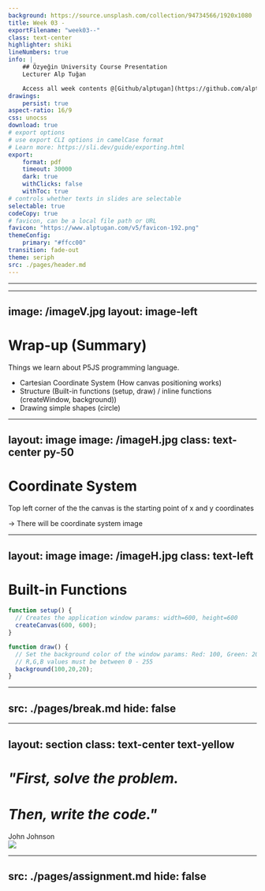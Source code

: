 ```yaml
---
background: https://source.unsplash.com/collection/94734566/1920x1080
title: Week 03 -
exportFilename: "week03--"
class: text-center
highlighter: shiki
lineNumbers: true
info: |
    ## Özyeğin University Course Presentation
    Lecturer Alp Tuğan

    Access all week contents @[Github/alptugan](https://github.com/alptugan/Slidev_Presentations)
drawings:
    persist: true
aspect-ratio: 16/9
css: unocss
download: true
# export options
# use export CLI options in camelCase format
# Learn more: https://sli.dev/guide/exporting.html
export:
    format: pdf
    timeout: 30000
    dark: true
    withClicks: false
    withToc: true
# controls whether texts in slides are selectable
selectable: true
codeCopy: true
# favicon, can be a local file path or URL
favicon: "https://www.alptugan.com/v5/favicon-192.png"
themeConfig:
    primary: "#ffcc00"
transition: fade-out
theme: seriph
src: ./pages/header.md
---
```


---

<Toc :columns="2"/>



---
image: /imageV.jpg
layout: image-left
---


# Wrap-up (Summary)

Things we learn about P5JS programming language.
- Cartesian Coordinate System (How canvas positioning works)
- Structure (Built-in functions (setup, draw) / inline functions (createWindow, background))
- Drawing simple shapes (circle)



---
layout: image
image: /imageH.jpg
class: text-center py-50
---

# Coordinate System

Top left corner of the the canvas is the starting point of x and y coordinates

-> There will be coordinate system image


---
layout: image
image: /imageH.jpg
class: text-left
---

# Built-in Functions
```js {0|1,4|6,10|3|6|6,10|7|8|9|10|6|7|8|9|10|6|7|8|9|10|6|7|8|9|10} {lines:true, startLine:1} 
function setup() {
  // Creates the application window params: width=600, height=600
  createCanvas(600, 600);
}

function draw() {
  // Set the background color of the window params: Red: 100, Green: 20, Blue: 20
  // R,G,B values must be between 0 - 255
  background(100,20,20);
}
```

---
src: ./pages/break.md
hide: false
---



---
layout: section
class: text-center text-yellow 
---

# *"First, solve the problem.*
# *Then, write the code."*
<div pt-10 text-gray>John Johnson</div>

<img class='bgCover' src='/grad-bg3.jpg'/>


---
src: ./pages/assignment.md
hide: false
---